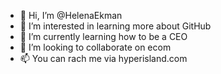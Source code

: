 - 👋 Hi, I’m @HelenaEkman
- 👀 I’m interested in learning more about GitHub
- 🌱 I’m currently learning how to be a CEO
- 💞️ I’m looking to collaborate on ecom
- 📫 You can rach me via hyperisland.com

<!---
HelenaEkman/HelenaEkman is a ✨ special ✨ repository because its `README.md` (this file) appears on your GitHub profile.
You can click the Preview link to take a look at your changes.
--->
